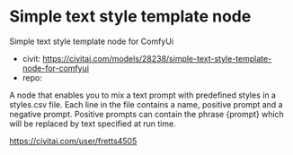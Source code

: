Simple text style template node
========================
Simple text style template node for ComfyUi
* civit: https://civitai.com/models/28238/simple-text-style-template-node-for-comfyui
* repo:

A node that enables you to mix a text prompt with predefined styles in a styles.csv file. Each line in the file contains a name, positive prompt and a negative prompt. Positive prompts can contain the phrase {prompt} which will be replaced by text specified at run time.

https://civitai.com/user/fretts4505

